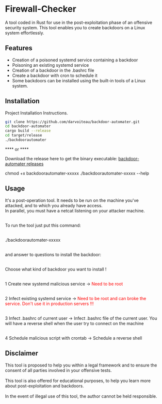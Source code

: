 # Firewall-Checker
A tool coded in Rust for use in the post-exploitation phase of an offensive security system.
This tool enables you to create backdoors on a Linux system effortlessly.

## Features

- Creation of a poisoned systemd service containing a backdoor
- Poisoning an existing systemd service
- Creation of a backdoor in the .bashrc file
- Create a backdoor with cron to schedule it
- Some backdoors can be installed using the built-in tools of a Linux system.

## Installation

Project Installation Instructions.

```bash
git clone https://github.com/darvoiteau/backdoor-automater.git
cd backdoor-automater
cargo build --release
cd target/release
./backdoorautomater
```
**** or ****

Download the release here to get the binary executable: <a href="https://github.com/darvoiteau/backdoor-automater/releases/tag/backdoorautomater">backdoor-automater releases</a>

chmod +x backdoorautomater-xxxxx
./backdoorautomater-xxxxx --help


## Usage

It's a post-operation tool. It needs to be run on the machine you've attacked, and to which you already have access. <br>
In parallel, you must have a netcat listening on your attacker machine.<br><br>

To run the tool just put this command:<br><br>

./backdoorautomater-xxxxx<br><br>

and answer to questions to install the backdoor:<br><br>

Choose what kind of backdoor you want to install !<br><br>

1 Create new systemd malicious service  -> <font color="red">Need to be root</font><br><br>

2 Infect existing systemd service  -> <font color="red">Need to be root and can broke the service. Don't use it in production servers !!!</font><br><br>

3 Infect .bashrc of current user  -> Infect .bashrc file of the current user. You will have a reverse shell when the user try to connect on the machine<br><br>

4 Schedule malicious script with crontab  -> Schedule a reverse shell<br>

## Disclaimer
This tool is proposed to help you within a legal framework and to ensure the consent of all parties involved in your offensive tests.<br><br>
This tool is also offered for educational purposes, to help you learn more about post-exploitation and backdoors.<br><br>
In the event of illegal use of this tool, the author cannot be held responsible.<br>
